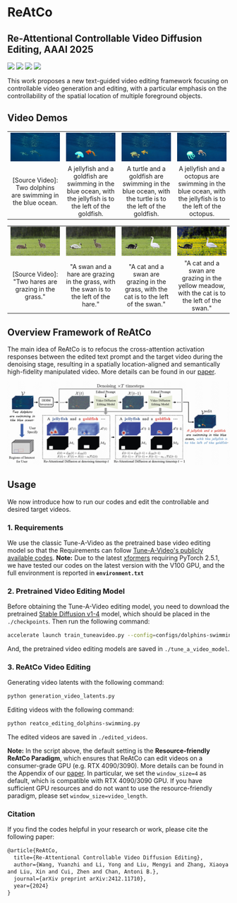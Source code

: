 # ReAtCo

## Re-Attentional Controllable Video Diffusion Editing, AAAI 2025

[![](https://img.shields.io/badge/ArXiv_Version-2412.11710-red
)](http://arxiv.org/abs/2412.11710)
![](https://img.shields.io/badge/Platform-PyTorch-blue) ![](https://img.shields.io/badge/Language-Python-green)
![](https://img.shields.io/badge/License-Apache_2.0-yellow)

This work proposes a new text-guided video editing framework focusing on controllable video generation and editing, with a particular emphasis on the controllability of the spatial location of multiple foreground objects.

## Video Demos

<table class="center">
  <td><img src="video_demo/dolphins-swimming.gif"></td>
  <td><img src="video_demo/A jellyfish and a goldfish are swimming in the blue ocean..gif"></td>
  <td><img src="video_demo/A turtle and a goldfish are swimming in the blue ocean..gif"></td>
  <td><img src="video_demo/A jellyfish and a octopus are swimming in the blue ocean..gif"></td>
  <tr>
  <td width=25% style="text-align:center;">[Source Video]: Two dolphins are swimming in the blue ocean.</td>
  <td width=25% style="text-align:center;">A jellyfish and a goldfish are swimming in the blue ocean, with the jellyfish is to the left of the goldfish.</td>
  <td width=25% style="text-align:center;">A turtle and a goldfish are swimming in the blue ocean, with the turtle is to the left of the goldfish.</td>
  <td width=25% style="text-align:center;">A jellyfish and a octopus are swimming in the blue ocean, with the jellyfish is to the left of the octopus.</td>
</tr>
</table >

<table class="center">
  <td><img src="video_demo/hares-grazing.gif"></td>
  <td><img src="video_demo/A swan and a hare are grazing in the grass..gif"></td>
  <td><img src="video_demo/A cat and a swan are grazing in the grass..gif"></td>
  <td><img src="video_demo/A cat and a swan are grazing in the yellow meadow..gif"></td>
  <tr>
  <td width=25% style="text-align:center;">[Source Video]: "Two hares are grazing in the grass."</td>
  <td width=25% style="text-align:center;">"A swan and a hare are grazing in the grass, with the swan is to the left of the hare."</td>
  <td width=25% style="text-align:center;">"A cat and a swan are grazing in the grass, with the cat is to the left of the swan."</td>
  <td width=25% style="text-align:center;">"A cat and a swan are grazing in the yellow meadow, with the cat is to the left of the swan."</td>
</tr>
</table >

## Overview Framework of ReAtCo
The main idea of ReAtCo is to refocus the cross-attention activation responses between the edited text prompt and the target video during the denoising stage, resulting in a spatially location-aligned and semantically high-fidelity manipulated video. More details can be found in our [paper](http://arxiv.org/abs/2412.11710).

![](framework.jpg)

## Usage
We now introduce how to run our codes and edit the controllable and desired target videos.

### 1. Requirements

We use the classic Tune-A-Video as the pretrained base video editing model so that the Requirements can follow [Tune-A-Video's publicly available codes](https://github.com/showlab/Tune-A-Video).
**Note:** Due to the latest [xformers](https://github.com/facebookresearch/xformers) requiring PyTorch 2.5.1, we have tested our codes on the latest version with the V100 GPU, and the full environment is reported in **`environment.txt`**

### 2. Pretrained Video Editing Model
Before obtaining the Tune-A-Video editing model, you need to download the pretrained [Stable Diffusion v1-4](https://huggingface.co/CompVis/stable-diffusion-v1-4) model, which should be placed in the `./checkpoints`.
Then run the following command:
```bash
accelerate launch train_tuneavideo.py --config=configs/dolphins-swimming.yaml
```
And, the pretrained video editing models are saved in `./tune_a_video_model`.

### 3. ReAtCo Video Editing

Generating video latents with the following command:
```bash
python generation_video_latents.py
```
Editing videos with the following command:
```bash
python reatco_editing_dolphins-swimming.py
```
The edited videos are saved in `./edited_videos`.

**Note:** In the script above, the default setting is the **Resource-friendly ReAtCo Paradigm**, which ensures that ReAtCo can edit videos on a consumer-grade GPU (e.g. RTX 4090/3090). More details can be found in the Appendix of our [paper](http://arxiv.org/abs/2412.11710). In particular, we set the `window_size=4` as default, which is compatible with RTX 4090/3090 GPU. If you have sufficient GPU resources and do not want to use the resource-friendly paradigm, please set `window_size=video_length`.

### Citation
If you find the codes helpful in your research or work, please cite the following paper:
```
@article{ReAtCo,
  title={Re-Attentional Controllable Video Diffusion Editing},
  author={Wang, Yuanzhi and Li, Yong and Liu, Mengyi and Zhang, Xiaoya and Liu, Xin and Cui, Zhen and Chan, Antoni B.},
  journal={arXiv preprint arXiv:2412.11710},
  year={2024}
}
```
